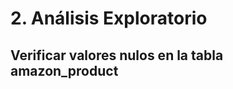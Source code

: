 # 2. Análisis Exploratorio

## **Verificar valores nulos en la tabla amazon_product**



```sql

```
